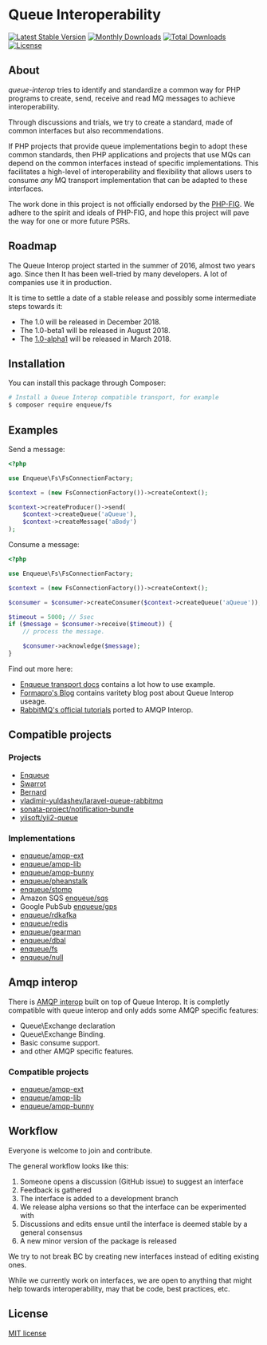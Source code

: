# Queue Interoperability

[![Latest Stable Version](https://poser.pugx.org/queue-interop/queue-interop/v/stable.png)](https://packagist.org/packages/queue-interop/queue-interop)
[![Monthly Downloads](https://poser.pugx.org/queue-interop/queue-interop/d/monthly)](https://packagist.org/packages/queue-interop/queue-interop)
[![Total Downloads](https://poser.pugx.org/queue-interop/queue-interop/d/total.png)](https://packagist.org/packages/queue-interop/queue-interop)
[![License](https://poser.pugx.org/queue-interop/queue-interop/license)](https://packagist.org/packages/queue-interop/queue-interop)

## About 

*queue-interop* tries to identify and standardize a common way for PHP programs to create, send, receive and read MQ messages to achieve interoperability.

Through discussions and trials, we try to create a standard, made of common interfaces but also recommendations.

If PHP projects that provide queue implementations begin to adopt these common standards, then PHP
applications and projects that use MQs can depend on the common interfaces instead of specific
implementations. This facilitates a high-level of interoperability and flexibility that allows users to consume
*any* MQ transport implementation that can be adapted to these interfaces.

The work done in this project is not officially endorsed by the [PHP-FIG](http://www.php-fig.org/). We adhere to the spirit and ideals of PHP-FIG, and hope
this project will pave the way for one or more future PSRs.

## Roadmap

The Queue Interop project started in the summer of 2016, almost two years ago. Since then It has been well-tried by many developers. A lot of companies use it in production.

It is time to settle a date of a stable release and possibly some intermediate steps towards it:

* The 1.0 will be released in December 2018.
* The 1.0-beta1 will be released in August 2018.
* The [1.0-alpha1](https://github.com/queue-interop/queue-interop/releases/tag/1.0.0-alpha1) will be released in March 2018.

## Installation

You can install this package through Composer:

```bash
# Install a Queue Interop compatible transport, for example 
$ composer require enqueue/fs
```

## Examples

Send a message:

```php
<?php

use Enqueue\Fs\FsConnectionFactory;

$context = (new FsConnectionFactory())->createContext();

$context->createProducer()->send(
    $context->createQueue('aQueue'), 
    $context->createMessage('aBody')
);
```

Consume a message:

```php
<?php

use Enqueue\Fs\FsConnectionFactory;

$context = (new FsConnectionFactory())->createContext();

$consumer = $consumer->createConsumer($context->createQueue('aQueue'));

$timeout = 5000; // 5sec
if ($message = $consumer->receive($timeout)) {
    // process the message.

    $consumer->acknowledge($message);
}
```

Find out more here:

* [Enqueue transport docs](https://github.com/php-enqueue/enqueue-dev/tree/master/docs/transport) contains a lot how to use example.
* [Formapro's Blog](https://blog.forma-pro.com) contains varitety blog post about Queue Interop useage. 
* [RabbitMQ's official tutorials](https://github.com/rabbitmq/rabbitmq-tutorials/tree/master/php-interop) ported to AMQP Interop.

## Compatible projects

### Projects

* [Enqueue](https://github.com/php-enqueue/enqueue-dev)
* [Swarrot](https://github.com/swarrot/swarrot)
* [Bernard](https://github.com/bernardphp/bernard)
* [vladimir-yuldashev/laravel-queue-rabbitmq](https://packagist.org/packages/vladimir-yuldashev/laravel-queue-rabbitmq)
* [sonata-project/notification-bundle](https://github.com/sonata-project/SonataNotificationBundle)
* [yiisoft/yii2-queue](https://github.com/yiisoft/yii2-queue)

### Implementations

* [enqueue/amqp-ext](https://github.com/php-enqueue/enqueue-dev/tree/master/docs/transport/amqp.md)
* [enqueue/amqp-lib](https://github.com/php-enqueue/enqueue-dev/tree/master/docs/transport/amqp_lib.md)
* [enqueue/amqp-bunny](https://github.com/php-enqueue/enqueue-dev/tree/master/docs/transport/amqp_bunny.md)
* [enqueue/pheanstalk](https://github.com/php-enqueue/enqueue-dev/tree/master/docs/transport/pheanstalk.md)
* [enqueue/stomp](https://github.com/php-enqueue/enqueue-dev/tree/master/docs/transport/stomp.md)
* Amazon SQS [enqueue/sqs](https://github.com/php-enqueue/enqueue-dev/tree/master/docs/transport/sqs.md)
* Google PubSub [enqueue/gps](https://github.com/php-enqueue/enqueue-dev/tree/master/docs/transport/gps.md)
* [enqueue/rdkafka](https://github.com/php-enqueue/enqueue-dev/tree/master/docs/transport/kafka.md)
* [enqueue/redis](https://github.com/php-enqueue/enqueue-dev/tree/master/docs/transport/redis.md)
* [enqueue/gearman](https://github.com/php-enqueue/enqueue-dev/tree/master/docs/transport/gearman.md)
* [enqueue/dbal](https://github.com/php-enqueue/enqueue-dev/tree/master/docs/transport/dbal.md)
* [enqueue/fs](https://github.com/php-enqueue/enqueue-dev/tree/master/docs/transport/filesystem.md)
* [enqueue/null](https://github.com/php-enqueue/enqueue-dev/tree/master/docs/transport/null.md)

## Amqp interop

There is [AMQP interop](https://packagist.org/packages/queue-interop/amqp-interop) built on top of Queue Interop. It is completly compatible with queue interop and only adds some AMQP specific features:

* Queue\Exchange declaration
* Queue\Exchange Binding.
* Basic consume support. 
* and other AMQP specific features.

### Compatible projects

* [enqueue/amqp-ext](https://github.com/php-enqueue/enqueue-dev/blob/master/docs/transport/amqp.md)
* [enqueue/amqp-lib](https://github.com/php-enqueue/enqueue-dev/blob/master/docs/transport/amqp_lib.md)
* [enqueue/amqp-bunny](https://github.com/php-enqueue/enqueue-dev/blob/master/docs/transport/amqp_bunny.md)

## Workflow

Everyone is welcome to join and contribute.

The general workflow looks like this:

1. Someone opens a discussion (GitHub issue) to suggest an interface
1. Feedback is gathered
1. The interface is added to a development branch
1. We release alpha versions so that the interface can be experimented with
1. Discussions and edits ensue until the interface is deemed stable by a general consensus
1. A new minor version of the package is released

We try to not break BC by creating new interfaces instead of editing existing ones.

While we currently work on interfaces, we are open to anything that might help towards interoperability, may that
be code, best practices, etc.

## License 

[MIT license](LICENSE)
